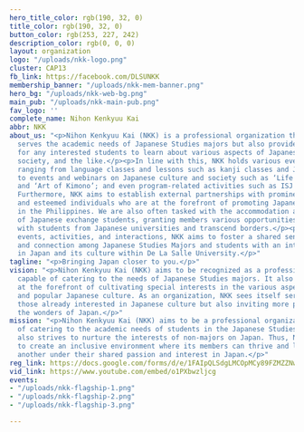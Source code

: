 ```yaml
---
hero_title_color: rgb(190, 32, 0)
title_color: rgb(190, 32, 0)
button_color: rgb(253, 227, 242)
description_color: rgb(0, 0, 0)
layout: organization
logo: "/uploads/nkk-logo.png"
cluster: CAP13
fb_link: https://facebook.com/DLSUNKK
membership_banner: "/uploads/nkk-mem-banner.png"
hero_bg: "/uploads/nkk-web-bg.png"
main_pub: "/uploads/nkk-main-pub.png"
fav_logo: ''
complete_name: Nihon Kenkyuu Kai
abbr: NKK
about_us: "<p>Nihon Kenkyuu Kai (NKK) is a professional organization that not only
  serves the academic needs of Japanese Studies majors but also provides a channel
  for any interested students to learn about various aspects of Japanese culture,
  society, and the like.</p><p>In line with this, NKK holds various events and activities
  ranging from language classes and lessons such as kanji classes and JLPT reviews;
  to events and webinars on Japanese culture and society such as ‘Life in Japan: Arubaito’
  and ‘Art of Kimono’; and even program-related activities such as ISJ orientations.
  Furthermore, NKK aims to establish external partnerships with prominent organizations
  and esteemed individuals who are at the forefront of promoting Japanese culture
  in the Philippines. We are also often tasked with the accommodation and assistance
  of Japanese exchange students, granting members various opportunities to interact
  with students from Japanese universities and transcend borders.</p><p>Through these
  events, activities, and interactions, NKK aims to foster a shared sense of understanding
  and connection among Japanese Studies Majors and students with an interest or passion
  in Japan and its culture within De La Salle University.</p>"
tagline: "<p>Bringing Japan closer to you.</p>"
vision: "<p>Nihon Kenkyuu Kai (NKK) aims to be recognized as a professional organization
  capable of catering to the needs of Japanese Studies majors. It also seeks to stand
  at the forefront of cultivating special interests in the various aspects of traditional
  and popular Japanese culture. As an organization, NKK sees itself serving not only
  those already interested in Japanese culture but also inviting more people to realize
  the wonders of Japan.</p>"
mission: "<p>Nihon Kenkyuu Kai (NKK) aims to be a professional organization capable
  of catering to the academic needs of students in the Japanese Studies Program. It
  also strives to nurture the interests of non-majors on Japan. Thus, NKK strives
  to create an inclusive environment where its members can thrive and learn from one
  another under their shared passion and interest in Japan.</p>"
reg_link: https://docs.google.com/forms/d/e/1FAIpQLSdgLMCOpMCy89FZMZZNwx7q0dkpfnIVlA6NPaUlMaaTncsX0w/viewform?usp=sf_link
vid_link: https://www.youtube.com/embed/o1PXbwzljcg
events:
- "/uploads/nkk-flagship-1.png"
- "/uploads/nkk-flagship-2.png"
- "/uploads/nkk-flagship-3.png"

---
```

